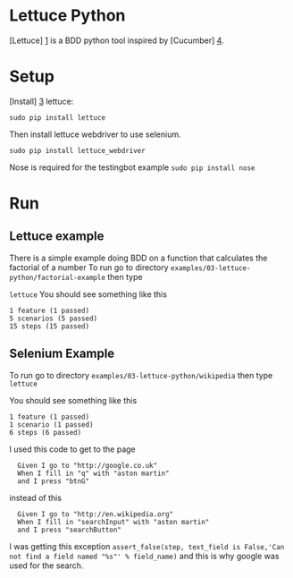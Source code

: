 # Lettuce Python

[Lettuce] [1] is a BDD python tool inspired by [Cucumber] [4].

# Setup
[Install] [3] lettuce:

`sudo pip install lettuce`

Then install lettuce webdriver to use selenium.

`sudo pip install lettuce_webdriver`

Nose is required for the testingbot example
`sudo pip install nose`




# Run
## Lettuce example
There is a simple example doing BDD on a function that calculates the factorial of a number
To run go to directory `examples/03-lettuce-python/factorial-example` then type

`lettuce`
You should see something like this

```
1 feature (1 passed)
5 scenarios (5 passed)
15 steps (15 passed)
```

## Selenium Example 
To run go to directory `examples/03-lettuce-python/wikipedia` then type
`lettuce`

You should see something like this

```
1 feature (1 passed)
1 scenario (1 passed)
6 steps (6 passed)
```

I used this code to get to the page
```cucumber
  Given I go to "http://google.co.uk"
  When I fill in "q" with "aston martin"
  and I press "btnG"
```

instead of this
```cucumber
  Given I go to "http://en.wikipedia.org"
  When I fill in "searchInput" with "aston martin"
  and I press "searchButton"
```
I was getting this exception `assert_false(step, text_field is False,'Can not find a field named "%s"' % field_name)`
and this is why google was used for the search.



[1]: http://lettuce.it/ "Official Site"
[2]: https://github.com/gabrielfalcao/lettuce "Github"
[3]: http://lettuce.it/intro/install.html "installation Instructions"
[4]: http://cukes.info/ "Cucumber Official Site"
[5]: http://lettuce.it/tutorial/simple.html#tutorial-simple "Simple Example"